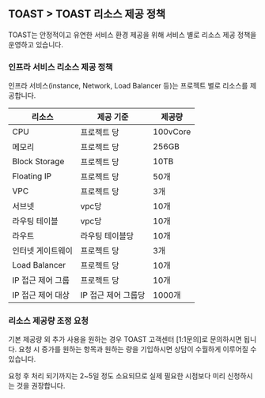 ## TOAST > TOAST 리소스 제공 정책 
TOAST는 안정적이고 유연한 서비스 환경 제공을 위해 서비스 별로 리소스 제공 정책을 운영하고 있습니다. 

### 인프라 서비스 리소스 제공 정책 
인프라 서비스(instance, Network, Load Balancer 등)는 프로젝트 별로 리소스를 제공합니다. 

|리소스 | 제공 기준 | 제공량 | 
|----|----|----|
|CPU	| 프로젝트 당 |100vCore|
|메모리	 | 프로젝트 당 |256GB|
|Block Storage| 프로젝트 당 |10TB|
|Floating IP | 프로젝트 당 |50개|
|VPC | 프로젝트 당 |3개|
|서브넷 | vpc당 |10개|
|라우팅 테이블 | vpc당 |10개|
|라우트 | 라우팅 테이블당 |10개|
|인터넷 게이트웨이 | 프로젝트 당	|3개|
|Load Balancer | 프로젝트 당 |10개|
|IP 접근 제어 그룹	| 프로젝트 당   |10개|
|IP 접근 제어 대상 | IP 접근 제어 그룹당	|1000개|

### 리소스 제공량 조정 요청 
기본 제공량 외 추가 사용을 원하는 경우 TOAST 고객센터 [1:1문의]로 문의하시면 됩니다. 
요청 시 증가를 원하는 항목과 원하는 량을 기입하시면 상담이 수월하게 이루어질 수 있습니다. 

요청 후 처리 되기까지는 2~5일 정도 소요되므로 실제 필요한 시점보다 미리 신청하시는 것을 권장합니다. 

